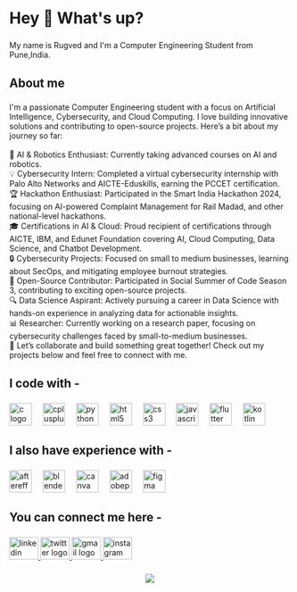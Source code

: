 <h1 align="left">Hey 👋 What's up?</h1>

###

<p align="left">My name is Rugved and I'm a  Computer Engineering Student from Pune,India.</p>

###

<h2 align="left">About me</h2>

###

<p align="left">I'm a passionate Computer Engineering student with a focus on Artificial Intelligence, Cybersecurity, and Cloud Computing. I love building innovative solutions and contributing to open-source projects. Here’s a bit about my journey so far:<br><br>🌟 AI & Robotics Enthusiast: Currently taking advanced courses on AI and robotics.<br>💡 Cybersecurity Intern: Completed a virtual cybersecurity internship with Palo Alto Networks and AICTE-Eduskills, earning the PCCET certification.<br>🏆 Hackathon Enthusiast: Participated in the Smart India Hackathon 2024, focusing on AI-powered Complaint Management for Rail Madad, and other national-level hackathons.<br>🎓 Certifications in AI & Cloud: Proud recipient of certifications through AICTE, IBM, and Edunet Foundation covering AI, Cloud Computing, Data Science, and Chatbot Development.<br>🔒 Cybersecurity Projects: Focused on small to medium businesses, learning about SecOps, and mitigating employee burnout strategies.<br>🚀 Open-Source Contributor: Participated in Social Summer of Code Season 3, contributing to exciting open-source projects.<br>🔍 Data Science Aspirant: Actively pursuing a career in Data Science with hands-on experience in analyzing data for actionable insights.<br>📊 Researcher: Currently working on a research paper, focusing on cybersecurity challenges faced by small-to-medium businesses.<br>💼 Let’s collaborate and build something great together! Check out my projects below and feel free to connect with me.</p>

###

<h2 align="left">I code with -</h2>

###

<div align="left">
  <img src="https://cdn.jsdelivr.net/gh/devicons/devicon/icons/c/c-original.svg" height="40" alt="c logo"  />
  <img width="12" />
  <img src="https://cdn.jsdelivr.net/gh/devicons/devicon/icons/cplusplus/cplusplus-original.svg" height="40" alt="cplusplus logo"  />
  <img width="12" />
  <img src="https://cdn.simpleicons.org/python/3776AB" height="40" alt="python logo"  />
  <img width="12" />
  <img src="https://cdn.jsdelivr.net/gh/devicons/devicon/icons/html5/html5-original.svg" height="40" alt="html5 logo"  />
  <img width="12" />
  <img src="https://cdn.jsdelivr.net/gh/devicons/devicon/icons/css3/css3-original.svg" height="40" alt="css3 logo"  />
  <img width="12" />
  <img src="https://cdn.jsdelivr.net/gh/devicons/devicon/icons/javascript/javascript-original.svg" height="40" alt="javascript logo"  />
  <img width="12" />
  <img src="https://cdn.jsdelivr.net/gh/devicons/devicon/icons/flutter/flutter-original.svg" height="40" alt="flutter logo"  />
  <img width="12" />
  <img src="https://cdn.jsdelivr.net/gh/devicons/devicon/icons/kotlin/kotlin-original.svg" height="40" alt="kotlin logo"  />
</div>

###

<h2 align="left">I also have experience with -</h2>

###

<div align="left">
  <img src="https://cdn.jsdelivr.net/gh/devicons/devicon/icons/aftereffects/aftereffects-original.svg" height="40" alt="aftereffects logo"  />
  <img width="12" />
  <img src="https://cdn.jsdelivr.net/gh/devicons/devicon/icons/blender/blender-original.svg" height="40" alt="blender logo"  />
  <img width="12" />
  <img src="https://cdn.jsdelivr.net/gh/devicons/devicon/icons/canva/canva-original.svg" height="40" alt="canva logo"  />
  <img width="12" />
  <img src="https://cdn.simpleicons.org/adobephotoshop/31A8FF" height="40" alt="adobephotoshop logo"  />
  <img width="12" />
  <img src="https://cdn.simpleicons.org/figma/F24E1E" height="40" alt="figma logo"  />
</div>

###

<h2 align="left">You can connect me here -</h2>

###

<div align="left">
  <a href="www.linkedin.com/in/rugvedgaikwad" target="_blank">
    <img src="https://raw.githubusercontent.com/maurodesouza/profile-readme-generator/master/src/assets/icons/social/linkedin/default.svg" width="52" height="40" alt="linkedin logo"  />
  </a>
  <a href="twitter.com/rugvedgkwd12" target="_blank">
    <img src="https://raw.githubusercontent.com/maurodesouza/profile-readme-generator/master/src/assets/icons/social/twitter/default.svg" width="52" height="40" alt="twitter logo"  />
  </a>
  <a href="rugvedgkwd12@gmail.com" target="_blank">
    <img src="https://raw.githubusercontent.com/maurodesouza/profile-readme-generator/master/src/assets/icons/social/gmail/default.svg" width="52" height="40" alt="gmail logo"  />
  </a>
  <a href="https://www.instagram.com/_rugved_gaikwad_" target="_blank">
    <img src="https://raw.githubusercontent.com/maurodesouza/profile-readme-generator/master/src/assets/icons/social/instagram/default.svg" width="52" height="40" alt="instagram logo"  />
  </a>
</div>

###

<div align="center">
  <img src="https://profile-counter.glitch.me/Rugved12/count.svg?"  />
</div>

###
